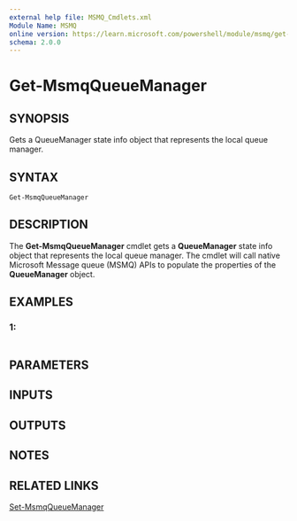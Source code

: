 ```yaml
---
external help file: MSMQ_Cmdlets.xml
Module Name: MSMQ
online version: https://learn.microsoft.com/powershell/module/msmq/get-msmqqueuemanager?view=windowsserver2012-ps&wt.mc_id=ps-gethelp
schema: 2.0.0
---
```


# Get-MsmqQueueManager

## SYNOPSIS
Gets a QueueManager state info object that represents the local queue manager.

## SYNTAX

```
Get-MsmqQueueManager
```

## DESCRIPTION
The **Get-MsmqQueueManager** cmdlet gets a **QueueManager** state info object that represents the local queue manager.
The cmdlet will call native Microsoft Message queue (MSMQ) APIs to populate the properties of the **QueueManager** object.

## EXAMPLES

### 1:
```

```

## PARAMETERS

## INPUTS

## OUTPUTS

## NOTES

## RELATED LINKS

[Set-MsmqQueueManager](./Set-MsmqQueueManager.md)

